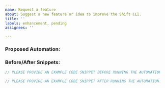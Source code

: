 ```yaml
---
name: Request a feature
about: Suggest a new feature or idea to improve the Shift CLI.
title: ''
labels: enhancement, pending
assignees: ''

---
```


<!-- PLEASE COMPLETE THIS TEMPLATE -->

### Proposed Automation:


### Before/After Snippets:
```php
// PLEASE PROVIDE AN EXAMPLE CODE SNIPPET BEFORE RUNNING THE AUTOMATION...
```

```php
// PLEASE PROVIDE AN EXAMPLE CODE SNIPPET AFTER RUNNING THE AUTOMATION...
```
